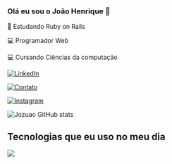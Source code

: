 
### Olá eu sou o João Henrique 👋

🌱 Estudando Ruby on Rails 

💻 Programador Web

💻 Cursando Ciências da computação

<a href="https://www.linkedin.com/in/joão-henrique-da-silva-moura-615787275/" rel="nofollow"><img src="https://camo.githubusercontent.com/8c0692475a5bfc1d9e7361074bdb648e567cae7b5b40ffd32adae31180b0d7b6/68747470733a2f2f696d672e736869656c64732e696f2f62616467652f4c696e6b6564496e2d3030373742353f7374796c653d666f722d7468652d6261646765266c6f676f3d6c696e6b6564696e266c6f676f436f6c6f723d7768697465" alt="LinkedIn" data-canonical-src="https://img.shields.io/badge/LinkedIn-0077B5?style=for-the-badge&amp;logo=linkedin&amp;logoColor=white" style="max-width: 100%;"></a>

[![Contato](https://img.shields.io/badge/Gmail-D14836?style=for-the-badge&logo=gmail&logoColor=white)](joaosilvamoura0t@gmail.com)

[![Instagram](https://img.shields.io/badge/Instagram-E4405F?style=for-the-badge&logo=instagram&logoColor=white)](www.instagram.com/onlyj.uao/)

![Jozuao GitHub stats](https://github-readme-stats.vercel.app/api?username=Jozuao&show_icons=true&theme=dracula)

## Tecnologias que eu uso no meu dia 

<a href="https://skillicons.dev" rel="nofollow">
    <img src="https://camo.githubusercontent.com/55ff792e366c7e0f4a917fcb299de80618088405426bb60463a842f0be4acd3a/68747470733a2f2f736b696c6c69636f6e732e6465762f69636f6e733f693d727562792c7261696c732c7461696c77696e642c6a732c68746d6c2c6373732c706f7374677265732c706f73746d616e2c6769742c6769746875622c656c656374726f6e" data-canonical-src="https://skillicons.dev/icons?i=ruby,rails,js,html,css,git,github,electron" style="max-width: 100%;">
  </a>
